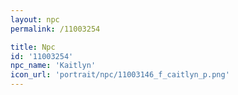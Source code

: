 ```yaml
---
layout: npc
permalink: /11003254

title: Npc
id: '11003254'
npc_name: 'Kaitlyn'
icon_url: 'portrait/npc/11003146_f_caitlyn_p.png'
---
```

